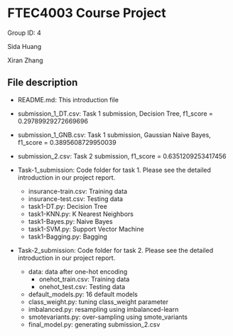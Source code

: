# FTEC4003 Course Project

Group ID: 4

Sida Huang

Xiran Zhang



## File description

- README.md: This introduction file
- submission_1_DT.csv: Task 1 submission, Decision Tree, f1_score = 0.29789929272669696
- submission_1_GNB.csv: Task 1 submission, Gaussian Naive Bayes, f1_score = 0.3895608729950039
- submission_2.csv: Task 2 submission, f1_score = 0.6351209253417456

- Task-1_submission: Code folder for task 1. Please see the detailed introduction in our project report.
  - insurance-train.csv: Training data
  - insurance-test.csv: Testing data
  - task1-DT.py: Decision Tree
  - task1-KNN.py: K Nearest Neighbors
  - task1-Bayes.py: Naive Bayes
  - task1-SVM.py: Support Vector Machine
  - task1-Bagging.py: Bagging
- Task-2_submission: Code folder for task 2. Please see the detailed introduction in our project report.
  - data: data after one-hot encoding
    - onehot_train.csv: Training data
    - onehot_test.csv: Testing data
  - default_models.py: 16 default models
  - class_weight.py: tuning class_weight parameter
  - imbalanced.py: resampling using imbalanced-learn
  - smotevariants.py: over-sampling using smote_variants
  - final_model.py: generating submission_2.csv


